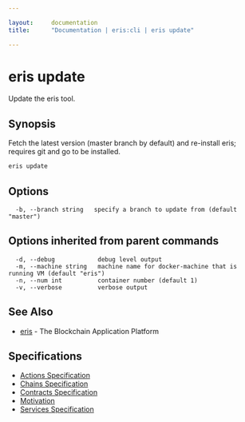 ```yaml
---

layout:     documentation
title:      "Documentation | eris:cli | eris update"

---
```


# eris update

Update the eris tool.

## Synopsis

Fetch the latest version (master branch by default)
and re-install eris; requires git and go to be installed.

```bash
eris update
```

## Options

```
  -b, --branch string   specify a branch to update from (default "master")
```

## Options inherited from parent commands

```
  -d, --debug            debug level output
  -m, --machine string   machine name for docker-machine that is running VM (default "eris")
  -n, --num int          container number (default 1)
  -v, --verbose          verbose output
```

## See Also

* [eris](https://docs.erisindustries.com/documentation/eris-cli/0.11.0/eris/)	 - The Blockchain Application Platform

## Specifications

* [Actions Specification](https://docs.erisindustries.com/documentation/eris-cli/0.11.0/actions_specification/)
* [Chains Specification](https://docs.erisindustries.com/documentation/eris-cli/0.11.0/chains_specification/)
* [Contracts Specification](https://docs.erisindustries.com/documentation/eris-cli/0.11.0/contracts_specification/)
* [Motivation](https://docs.erisindustries.com/documentation/eris-cli/0.11.0/motivation/)
* [Services Specification](https://docs.erisindustries.com/documentation/eris-cli/0.11.0/services_specification/)

